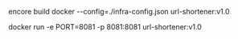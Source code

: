 encore build docker --config=./infra-config.json url-shortener:v1.0

docker run -e PORT=8081 -p 8081:8081 url-shortener:v1.0